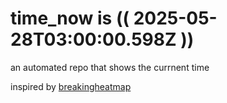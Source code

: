 # time_now is (( 2025-05-28T03:00:00.598Z ))

an automated repo that shows the currnent time

inspired by [breakingheatmap](https://github.com/breakingheatmap/breakingheatmap)